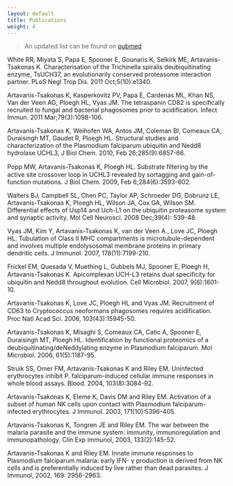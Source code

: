 ```yaml
---
layout: default
title: Publications
weight: 4
--- 
```


>An updated list can be found on [pubmed](http://www.ncbi.nlm.nih.gov/pubmed?term=artavanis-tsakonas%20k%5BAuthor%5D)

White RR, Miyata S, Papa E, Spooner E, Gounaris K, Selkirk ME,
Artavanis-Tsakonas K. Characterisation of the Trichinella spiralis
deubiquitinating enzyme, TsUCH37, an evolutionarily conserved proteasome
interaction partner. PLoS Negl Trop Dis. 2011 Oct;5(10):e1340.

Artavanis-Tsakonas K, Kasperkovitz PV, Papa E, Cardenas ML, Khan NS, Van der
Veen AG, Ploegh HL, Vyas JM. The tetraspanin CD82 is specifically recruited to
fungal and bacterial phagosomes prior to acidification. Infect Immun. 2011
Mar;79(3):1098-106. 

Artavanis-Tsakonas K, Weihofen WA, Antos JM, Coleman BI, Comeaux CA, Duraisingh MT, Gaudet R, Ploegh HL. Structural studies and characterization of the Plasmodium falciparum ubiquitin and Nedd8 hydrolase UCHL3, J Biol Chem. 2010, Feb 26;285(9):6857-66.

Popp MW,  Artavanis-Tsakonas K, Ploegh HL. Substrate ﬁltering by the active site crossover loop in UCHL3 revealed by sortagging and gain-of-function mutations. J Biol Chem. 2009, Feb 6;284(6):3593-602. 

Walters BJ, Campbell SL, Chen PC, Taylor AP, Schroeder DG, Dobrunz LE, Artavanis-Tsakonas K, Ploegh HL, Wilson JA, Cox GA, Wilson SM. Differential effects of Usp14 and Uch-L1 on the ubiquitin proteasome system and synaptic activity. Mol Cell Neurosci. 2008 Dec;39(4): 539-48. 

Vyas JM, Kim Y, Artavanis-Tsakonas K, van der Veen A., Love JC, Ploegh HL. Tubulation of Class II MHC compartments is microtubule-dependent and involves multiple endolysosomal membrane proteins in primary dendritic cells. J Immunol. 2007, 178(11):7199-210. 

Frickel EM, Quesada V, Muething L, Gubbels MJ, Spooner E, Ploegh H, Artavanis-Tsakonas K. Apicomplexan UCH-L3 retains dual speciﬁcity for ubiquitin and Nedd8 throughout evolution. Cell Microbiol. 2007, 9(6):1601-10.

Artavanis-Tsakonas K, Love JC, Ploegh HL and Vyas JM. Recruitment of CD63 to Cryptococcus neoformans phagosomes requires acidiﬁcation. Proc Natl Acad Sci. 2006, 103(43):15945-50. 

Artavanis-Tsakonas K, Misaghi S, Comeaux CA, Catic A, Spooner E, Duraisingh MT, Ploegh HL. Identiﬁcation by functional proteomics of a deubiquitinating/deNeddylating enzyme in Plasmodium falciparum. Mol Microbiol. 2006, 61(5):1187-95. 

Struik SS, Omer FM, Artavanis-Tsakonas K and Riley EM. Uninfected erythrocytes inhibit P. falciparum-induced cellular immune responses in whole blood assays. Blood. 2004, 103(8):3084-92. 

Artavanis-Tsakonas K, Eleme K, Davis DM and Riley EM. Activation of a subset of human NK cells upon contact with Plasmodium falciparum-infected erythrocytes. J Immunol. 2003, 171(10):5396-405. 

Artavanis-Tsakonas K, Tongren JE and Riley EM. The war between the malaria parasite and the immune system: immunity, immunoregulation and immunopathology. Clin Exp Immunol, 2003, 133(2):145-52. 

Artavanis-Tsakonas K and Riley EM. Innate immune responses to Plasmodium falciparum malaria: early IFN- 
γ production is derived from NK cells and is preferentially induced by live rather than dead parasites. J Immunol, 2002, 169: 2956-2963.  

